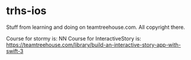 # trhs-ios

Stuff from learning and doing on teamtreehouse.com. All copyright there.

Course for stormy is: NN
Course for InteractiveStory is: https://teamtreehouse.com/library/build-an-interactive-story-app-with-swift-3

